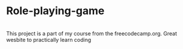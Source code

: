 # Role-playing-game
<br>
This project is a part of my course from the <bold>freecodecamp.org</bold>. Great wesbite to practically learn coding

